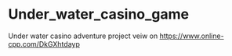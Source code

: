 # Under_water_casino_game
Under water casino adventure project 
veiw on https://www.online-cpp.com/DkGXhtdayp
